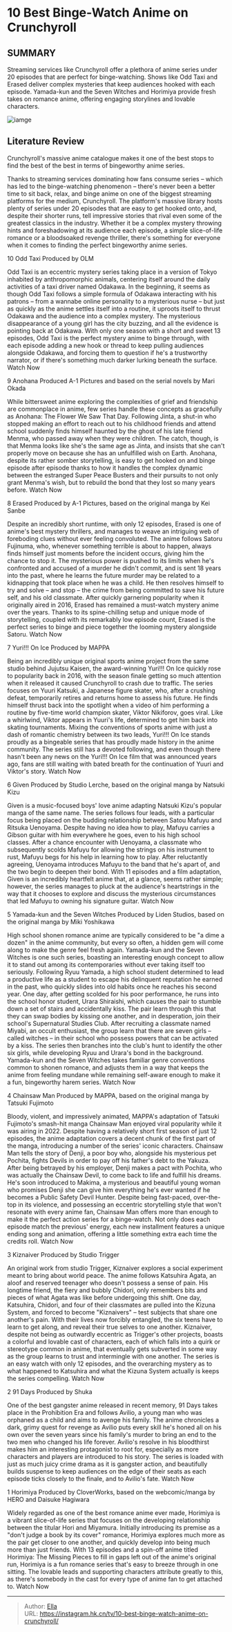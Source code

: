 # 10 Best Binge-Watch Anime on Crunchyroll


## SUMMARY 


 Streaming services like Crunchyroll offer a plethora of anime series under 20 episodes that are perfect for binge-watching. 
 Shows like 
Odd Taxi
 and 
Erased
 deliver complex mysteries that keep audiences hooked with each episode. 
Yamada-kun and the Seven Witches
 and 
Horimiya
 provide fresh takes on romance anime, offering engaging storylines and lovable characters. 

![iamge](https://static1.srcdn.com/wordpress/wp-content/uploads/2024/01/collage-style-image-featuring-horimiya-and-the-cast-of-yamada-kun-and-the-seven-witches-1.jpg)

## Literature Review
Crunchyroll&#39;s massive anime catalogue makes it one of the best stops to find the best of the best in terms of bingeworthy anime series.




Thanks to streaming services dominating how fans consume series – which has led to the binge-watching phenomenon – there&#39;s never been a better time to sit back, relax, and binge anime on one of the biggest streaming platforms for the medium, Crunchyroll. The platform&#39;s massive library hosts plenty of series under 20 episodes that are easy to get hooked onto, and, despite their shorter runs, tell impressive stories that rival even some of the greatest classics in the industry.
Whether it be a complex mystery throwing hints and foreshadowing at its audience each episode, a simple slice-of-life romance or a bloodsoaked revenge thriller, there&#39;s something for everyone when it comes to finding the perfect bingeworthy anime series.









 








 10  Odd Taxi 
Produced by OLM
        

Odd Taxi is an eccentric mystery series taking place in a version of Tokyo inhabited by anthropomorphic animals, centering itself around the daily activities of a taxi driver named Odakawa. In the beginning, it seems as though Odd Taxi follows a simple formula of Odakawa interacting with his patrons – from a wannabe online personality to a mysterious nurse – but just as quickly as the anime settles itself into a routine, it uproots itself to thrust Odakawa and the audience into a complex mystery. The mysterious disappearance of a young girl has the city buzzing, and all the evidence is pointing back at Odakawa.
With only one season with a short and sweet 13 episodes, Odd Taxi is the perfect mystery anime to binge through, with each episode adding a new hook or thread to keep pulling audiences alongside Odakawa, and forcing them to question if he&#39;s a trustworthy narrator, or if there&#39;s something much darker lurking beneath the surface.
Watch Now





 9  Anohana 
Produced A-1 Pictures and based on the serial novels by Mari Okada
        

While bittersweet anime exploring the complexities of grief and friendship are commonplace in anime, few series handle these concepts as gracefully as Anohana: The Flower We Saw That Day. Following Jinta, a shut-in who stopped making an effort to reach out to his childhood friends and attend school suddenly finds himself haunted by the ghost of his late friend Menma, who passed away when they were children. The catch, though, is that Menma looks like she&#39;s the same age as Jinta, and insists that she can&#39;t properly move on because she has an unfulfilled wish on Earth.
Anohana, despite its rather somber storytelling, is easy to get hooked on and binge episode after episode thanks to how it handles the complex dynamic between the estranged Super Peace Busters and their pursuits to not only grant Menma&#39;s wish, but to rebuild the bond that they lost so many years before.
Watch Now





 8  Erased 
Produced by A-1 Pictures, based on the original manga by Kei Sanbe


 







Despite an incredibly short runtime, with only 12 episodes, Erased is one of anime&#39;s best mystery thrillers, and manages to weave an intriguing web of foreboding clues without ever feeling convoluted. The anime follows Satoru Fujinuma, who, whenever something terrible is about to happen, always finds himself just moments before the incident occurs, giving him the chance to stop it. The mysterious power is pushed to its limits when he&#39;s confronted and accused of a murder he didn&#39;t commit, and is sent 18 years into the past, where he learns the future murder may be related to a kidnapping that took place when he was a child. He then resolves himself to try and solve – and stop – the crime from being committed to save his future self, and his old classmate.
After quickly garnering popularity when it originally aired in 2016, Erased has remained a must-watch mystery anime over the years. Thanks to its spine-chilling setup and unique mode of storytelling, coupled with its remarkably low episode count, Erased is the perfect series to binge and piece together the looming mystery alongside Satoru.
Watch Now





 7  Yuri!!! On Ice 
Produced by MAPPA
        

Being an incredibly unique original sports anime project from the same studio behind Jujutsu Kaisen, the award-winning Yuri!!! On Ice quickly rose to popularity back in 2016, with the season finale getting so much attention when it released it caused Crunchyroll to crash due to traffic. The series focuses on Yuuri Katsuki, a Japanese figure skater, who, after a crushing defeat, temporarily retires and returns home to assess his future. He finds himself thrust back into the spotlight when a video of him performing a routine by five-time world champion skater, Viktor Nikiforov, goes viral. Like a whirlwind, Viktor appears in Yuuri&#39;s life, determined to get him back into skating tournaments.
Mixing the conventions of sports anime with just a dash of romantic chemistry between its two leads, Yuri!!! On Ice stands proudly as a bingeable series that has proudly made history in the anime community. The series still has a devoted following, and even though there hasn&#39;t been any news on the Yuri!!! On Ice film that was announced years ago, fans are still waiting with bated breath for the continuation of Yuuri and Viktor&#39;s story.
Watch Now





 6  Given 
Produced by Studio Lerche, based on the original manga by Natsuki Kizu


 







Given is a music-focused boys&#39; love anime adapting Natsuki Kizu&#39;s popular manga of the same name. The series follows four leads, with a particular focus being placed on the budding relationship between Satou Mafuyu and Ritsuka Uenoyama. Despite having no idea how to play, Mafuyu carries a Gibson guitar with him everywhere he goes, even to his high school classes. After a chance encounter with Uenoyama, a classmate who subsequently scolds Mafuyu for allowing the strings on his instrument to rust, Mafuyu begs for his help in learning how to play. After reluctantly agreeing, Uenoyama introduces Mafuyu to the band that he&#39;s apart of, and the two begin to deepen their bond.
With 11 episodes and a film adaptation, Given is an incredibly heartfelt anime that, at a glance, seems rather simple; however, the series manages to pluck at the audience&#39;s heartstrings in the way that it chooses to explore and discuss the mysterious circumstances that led Mafuyu to owning his signature guitar.
Watch Now





 5  Yamada-kun and the Seven Witches 
Produced by Liden Studios, based on the original manga by Miki Yoshikawa
        

High school shonen romance anime are typically considered to be &#34;a dime a dozen&#34; in the anime community, but every so often, a hidden gem will come along to make the genre feel fresh again. Yamada-kun and the Seven Witches is one such series, boasting an interesting enough concept to allow it to stand out among its contemporaries without ever taking itself too seriously. Following Ryuu Yamada, a high school student determined to lead a productive life as a student to escape his delinquent reputation he earned in the past, who quickly slides into old habits once he reaches his second year. One day, after getting scolded for his poor performance, he runs into the school honor student, Urara Shiraishi, which causes the pair to stumble down a set of stairs and accidentally kiss.
The pair learn through this that they can swap bodies by kissing one another, and in desperation, join their school&#39;s Supernatural Studies Club. After recruiting a classmate named Miyabi, an occult enthusiast, the group learn that there are seven girls – called witches – in their school who possess powers that can be activated by a kiss. The series then branches into the club&#39;s hunt to identify the other six girls, while developing Ryuu and Urara&#39;s bond in the background. Yamada-kun and the Seven Witches takes familiar genre conventions common to shonen romance, and adjusts them in a way that keeps the anime from feeling mundane while remaining self-aware enough to make it a fun, bingeworthy harem series.
Watch Now





 4  Chainsaw Man 
Produced by MAPPA, based on the original manga by Tatsuki Fujimoto
        

Bloody, violent, and impressively animated, MAPPA&#39;s adaptation of Tatsuki Fujimoto&#39;s smash-hit manga Chainsaw Man enjoyed viral popularity while it was airing in 2022. Despite having a relatively short first season of just 12 episodes, the anime adaptation covers a decent chunk of the first part of the manga, introducing a number of the series&#39; iconic characters. Chainsaw Man tells the story of Denji, a poor boy who, alongside his mysterious pet Pochita, fights Devils in order to pay off his father&#39;s debt to the Yakuza. After being betrayed by his employer, Denji makes a pact with Pochita, who was actually the Chainsaw Devil, to come back to life and fulfill his dreams. He&#39;s soon introduced to Makima, a mysterious and beautiful young woman who promises Denji she can give him everything he&#39;s ever wanted if he becomes a Public Safety Devil Hunter.
Despite being fast-paced, over-the-top in its violence, and possessing an eccentric storytelling style that won&#39;t resonate with every anime fan, Chainsaw Man offers more than enough to make it the perfect action series for a binge-watch. Not only does each episode match the previous&#39; energy, each new installment features a unique ending song and animation, offering a little something extra each time the credits roll.
Watch Now





 3  Kiznaiver 
Produced by Studio Trigger
        

An original work from studio Trigger, Kiznaiver explores a social experiment meant to bring about world peace. The anime follows Katsuhira Agata, an aloof and reserved teenager who doesn&#39;t possess a sense of pain. His longtime friend, the fiery and bubbly Chidori, only remembers bits and pieces of what Agata was like before undergoing this shift. One day, Katsuhira, Chidori, and four of their classmates are pulled into the Kizuna System, and forced to become &#34;Kiznaivers&#34; – test subjects that share one another&#39;s pain. With their lives now forcibly entangled, the six teens have to learn to get along, and reveal their true selves to one another.
Kiznaiver, despite not being as outwardly eccentric as Trigger&#39;s other projects, boasts a colorful and lovable cast of characters, each of which falls into a quirk or stereotype common in anime, that eventually gets subverted in some way as the group learns to trust and intermingle with one another. The series is an easy watch with only 12 episodes, and the overarching mystery as to what happened to Katsuhira and what the Kizuna System actually is keeps the series compelling.
Watch Now





 2  91 Days 
Produced by Shuka
        

One of the best gangster anime released in recent memory, 91 Days takes place in the Prohibition Era and follows Avilio, a young man who was orphaned as a child and aims to avenge his family. The anime chronicles a dark, grimy quest for revenge as Avilio puts every skill he&#39;s honed all on his own over the seven years since his family&#39;s murder to bring an end to the two men who changed his life forever.
Avilio&#39;s resolve in his bloodthirst makes him an interesting protagonist to root for, especially as more characters and players are introduced to his story. The series is loaded with just as much juicy crime drama as it is gangster action, and beautifully builds suspense to keep audiences on the edge of their seats as each episode ticks closely to the finale, and to Avilio&#39;s fate.
Watch Now





 1  Horimiya 
Produced by CloverWorks, based on the webcomic/manga by HERO and Daisuke Hagiwara


 







Widely regarded as one of the best romance anime ever made, Horimiya is a vibrant slice-of-life series that focuses on the developing relationship between the titular Hori and Miyamura. Initially introducing its premise as a &#34;don&#39;t judge a book by its cover&#34; romance, Horimiya explores much more as the pair get closer to one another, and quickly develop into being much more than just friends.
With 13 episodes and a spin-off anime titled Horimiya: The Missing Pieces to fill in gaps left out of the anime&#39;s original run, Horimiya is a fun romance series that&#39;s easy to breeze through in one sitting. The lovable leads and supporting characters attribute greatly to this, as there&#39;s somebody in the cast for every type of anime fan to get attached to.
Watch Now

---

> Author: [Ella](https://instagram.hk.cn/)  
> URL: https://instagram.hk.cn/tv/10-best-binge-watch-anime-on-crunchyroll/  


